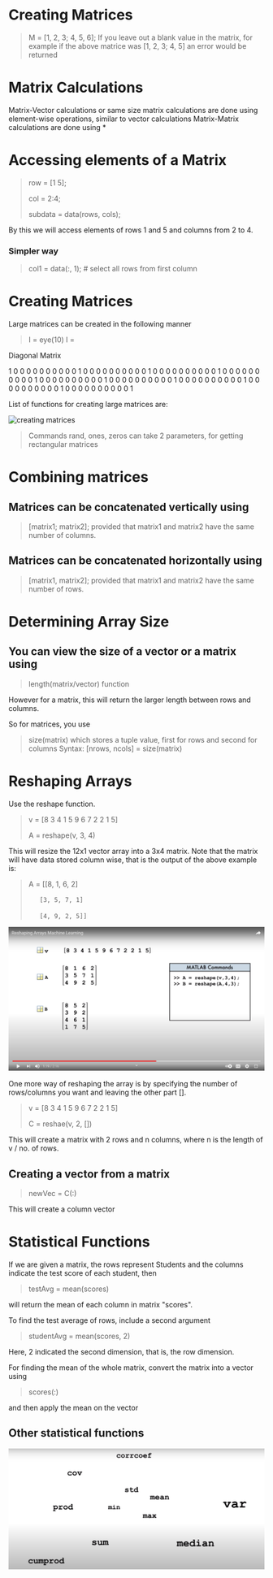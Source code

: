 # Creating Matrices
> M = [1, 2, 3; 4, 5, 6];
If you leave out a blank value in the matrix, for example if the above matrice was [1, 2, 3; 4, 5] an error would be returned

# Matrix Calculations
Matrix-Vector calculations or same size matrix calculations are done using element-wise operations, similar to vector calculations
Matrix-Matrix calculations are done using *

# Accessing elements of a Matrix
> row = [1 5];
>
> col = 2:4;
>
> subdata = data(rows, cols);

By this we will access elements of rows 1 and 5 and columns from 2 to 4.

### Simpler way
> col1 = data(:, 1); # select all rows from first column

# Creating Matrices

Large matrices can be created in the following manner
> I = eye(10)
I =

Diagonal Matrix

   1   0   0   0   0   0   0   0   0   0
   0   1   0   0   0   0   0   0   0   0
   0   0   1   0   0   0   0   0   0   0
   0   0   0   1   0   0   0   0   0   0
   0   0   0   0   1   0   0   0   0   0
   0   0   0   0   0   1   0   0   0   0
   0   0   0   0   0   0   1   0   0   0
   0   0   0   0   0   0   0   1   0   0
   0   0   0   0   0   0   0   0   1   0
   0   0   0   0   0   0   0   0   0   1

List of functions for creating large matrices are:

![creating matrices](Creating_Matrices.png)

> Commands rand, ones, zeros can take 2 parameters, for getting rectangular matrices


# Combining matrices
## Matrices can be concatenated vertically using 
> [matrix1; matrix2];
provided that matrix1 and matrix2 have the same number of columns.
## Matrices can be concatenated horizontally using 
> [matrix1, matrix2];
provided that matrix1 and matrix2 have the same number of rows.


# Determining Array Size
## You can view the size of a vector or a matrix using
> length(matrix/vector) function

However for a matrix, this will return the larger length between rows and columns.

So for matrices,  you use
> size(matrix)
which stores a tuple value, first for rows and second for columns
Syntax:
> [nrows, ncols] = size(matrix)


# Reshaping Arrays
Use the reshape function.
> v = [8 3 4 1 5 9 6 7 2 2 1 5]
>
> A = reshape(v, 3, 4)

This will resize the 12x1 vector array into a 3x4 matrix.
Note that the matrix will have data stored column wise, that is the output of the above example is:

> A =   [[8, 1, 6, 2]
>
>        [3, 5, 7, 1]
>
>        [4, 9, 2, 5]]

![resize arrays](images/Array_Reshape.png)


One more way of reshaping the array is by specifying the number of rows/columns you want and leaving the other part [].

> v = [8 3 4 1 5 9 6 7 2 2 1 5]
>
> C = reshae(v, 2, [])

This will create a matrix with 2 rows and n columns, where n is the length of v / no. of rows.

## Creating a vector from a matrix
> newVec = C(:)

This will create a column vector

# Statistical Functions

If we are given a matrix, the rows represent Students and the columns indicate the test score of each student, then
> testAvg = mean(scores)

will return the mean of each column in matrix "scores".

To find the test average of rows, include a second argument

> studentAvg = mean(scores, 2)

Here, 2 indicated the second dimension, that is, the row dimension.

For finding the mean of the whole matrix, convert the matrix into a vector using
> scores(:)

and then apply the mean on the vector

## Other statistical functions

![statistical functions](images/Statistics.png)
